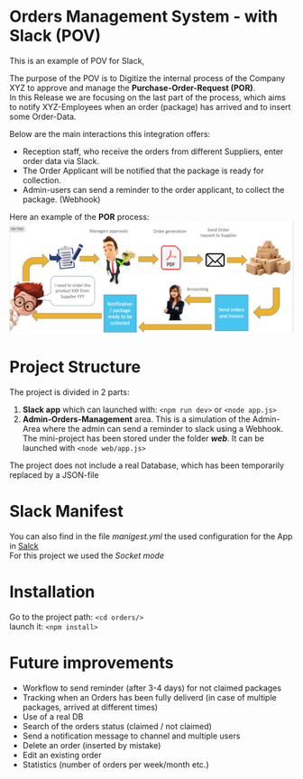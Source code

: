 Orders Management System - with Slack (POV)
======================================================================
This is an example of POV for Slack, 

The purpose of the POV is to Digitize the internal process of the Company XYZ to approve and manage the **Purchase-Order-Request (POR)**.<br>
In this Release we are focusing on the last part of the process, which aims to notify XYZ-Employees when an order (package) has arrived and to insert some Order-Data.    

Below are the main interactions this integration offers:
* Reception staff, who receive the orders from different Suppliers, enter order data via Slack.  
* The Order Applicant will be notified that the package is ready for collection.
* Admin-users can send a reminder to the order applicant, to collect the package. (Webhook)

Here an example of the **POR**  process:
![](process.jpg)

Project Structure
===============

The project is divided in 2 parts:
1. **Slack app** which can launched with:  `<npm run dev>` or `<node app.js>`
2. **Admin-Orders-Management** area. This is a simulation of the Admin-Area where the admin can send a reminder to slack using a Webhook. <br>The mini-project has been stored under the folder **_web_**. It can be launched with
   `<node web/app.js>`

The project does not include a real Database, which has been temporarily replaced by a JSON-file 

Slack Manifest
===============

You can also find in the file _manigest.yml_ the used configuration for the App in [Salck](https://api.slack.com/apps)  
For this project we used the _Socket mode_

Installation
=======
Go to the project path: `<cd orders/>`  
launch it: `<npm install>`

Future improvements
====================

* Workflow to send reminder (after 3-4 days) for not claimed packages
* Tracking when an Orders has been fully deliverd (in case of multiple packages, arrived at different times)
* Use of a real DB
* Search of the orders status (claimed / not claimed)
* Send a notification message to channel and multiple users
* Delete an order (inserted by mistake)
* Edit an existing order
* Statistics (number of orders per week/month etc.)



